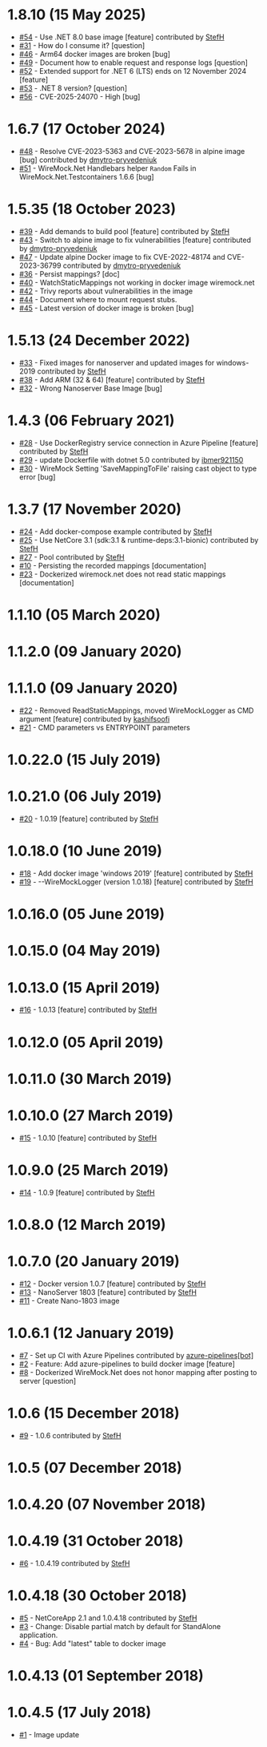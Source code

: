 # 1.8.10 (15 May 2025)
- [#54](https://github.com/wiremock/WireMock.Net-docker/pull/54) - Use .NET 8.0 base image [feature] contributed by [StefH](https://github.com/StefH)
- [#31](https://github.com/wiremock/WireMock.Net-docker/issues/31) - How do I consume it? [question]
- [#46](https://github.com/wiremock/WireMock.Net-docker/issues/46) - Arm64 docker images are broken [bug]
- [#49](https://github.com/wiremock/WireMock.Net-docker/issues/49) - Document how to enable request and response logs [question]
- [#52](https://github.com/wiremock/WireMock.Net-docker/issues/52) - Extended support for .NET 6 (LTS) ends on 12 November 2024 [feature]
- [#53](https://github.com/wiremock/WireMock.Net-docker/issues/53) - .NET 8 version? [question]
- [#56](https://github.com/wiremock/WireMock.Net-docker/issues/56) - CVE-2025-24070 - High [bug]

# 1.6.7 (17 October 2024)
- [#48](https://github.com/wiremock/WireMock.Net-docker/pull/48) - Resolve CVE-2023-5363 and CVE-2023-5678 in alpine image [bug] contributed by [dmytro-pryvedeniuk](https://github.com/dmytro-pryvedeniuk)
- [#51](https://github.com/wiremock/WireMock.Net-docker/issues/51) - WireMock.Net Handlebars helper `Random` Fails in WireMock.Net.Testcontainers 1.6.6 [bug]

# 1.5.35 (18 October 2023)
- [#39](https://github.com/wiremock/WireMock.Net-docker/pull/39) - Add demands to build pool [feature] contributed by [StefH](https://github.com/StefH)
- [#43](https://github.com/wiremock/WireMock.Net-docker/pull/43) - Switch to alpine image to fix vulnerabilities [feature] contributed by [dmytro-pryvedeniuk](https://github.com/dmytro-pryvedeniuk)
- [#47](https://github.com/wiremock/WireMock.Net-docker/pull/47) - Update alpine Docker image to fix CVE-2022-48174 and CVE-2023-36799 contributed by [dmytro-pryvedeniuk](https://github.com/dmytro-pryvedeniuk)
- [#36](https://github.com/wiremock/WireMock.Net-docker/issues/36) - Persist mappings? [doc]
- [#40](https://github.com/wiremock/WireMock.Net-docker/issues/40) - WatchStaticMappings not working in docker image wiremock.net
- [#42](https://github.com/wiremock/WireMock.Net-docker/issues/42) - Trivy reports about vulnerabilities in the image
- [#44](https://github.com/wiremock/WireMock.Net-docker/issues/44) - Document where to mount request stubs.
- [#45](https://github.com/wiremock/WireMock.Net-docker/issues/45) - Latest version of docker image is broken [bug]

# 1.5.13 (24 December 2022)
- [#33](https://github.com/wiremock/WireMock.Net-docker/pull/33) - Fixed images for nanoserver and updated images for windows-2019 contributed by [StefH](https://github.com/StefH)
- [#38](https://github.com/wiremock/WireMock.Net-docker/pull/38) - Add ARM (32 &amp; 64) [feature] contributed by [StefH](https://github.com/StefH)
- [#32](https://github.com/wiremock/WireMock.Net-docker/issues/32) - Wrong Nanoserver Base Image [bug]

# 1.4.3 (06 February 2021)
- [#28](https://github.com/wiremock/WireMock.Net-docker/pull/28) - Use DockerRegistry service connection in Azure Pipeline [feature] contributed by [StefH](https://github.com/StefH)
- [#29](https://github.com/wiremock/WireMock.Net-docker/pull/29) - update Dockerfile with dotnet 5.0 contributed by [ibmer921150](https://github.com/ibmer921150)
- [#30](https://github.com/wiremock/WireMock.Net-docker/issues/30) - WireMock Setting 'SaveMappingToFile' raising cast object to type error [bug]

# 1.3.7 (17 November 2020)
- [#24](https://github.com/wiremock/WireMock.Net-docker/pull/24) - Add docker-compose example contributed by [StefH](https://github.com/StefH)
- [#25](https://github.com/wiremock/WireMock.Net-docker/pull/25) - Use NetCore 3.1 (sdk:3.1 &amp; runtime-deps:3.1-bionic) contributed by [StefH](https://github.com/StefH)
- [#27](https://github.com/wiremock/WireMock.Net-docker/pull/27) - Pool contributed by [StefH](https://github.com/StefH)
- [#10](https://github.com/wiremock/WireMock.Net-docker/issues/10) - Persisting the recorded mappings  [documentation]
- [#23](https://github.com/wiremock/WireMock.Net-docker/issues/23) - Dockerized wiremock.net does not read static mappings [documentation]

# 1.1.10 (05 March 2020)

# 1.1.2.0 (09 January 2020)

# 1.1.1.0 (09 January 2020)
- [#22](https://github.com/wiremock/WireMock.Net-docker/pull/22) - Removed ReadStaticMappings, moved WireMockLogger as CMD argument [feature] contributed by [kashifsoofi](https://github.com/kashifsoofi)
- [#21](https://github.com/wiremock/WireMock.Net-docker/issues/21) - CMD parameters vs ENTRYPOINT parameters

# 1.0.22.0 (15 July 2019)

# 1.0.21.0 (06 July 2019)
- [#20](https://github.com/wiremock/WireMock.Net-docker/pull/20) - 1.0.19 [feature] contributed by [StefH](https://github.com/StefH)

# 1.0.18.0 (10 June 2019)
- [#18](https://github.com/wiremock/WireMock.Net-docker/pull/18) - Add docker image 'windows 2019' [feature] contributed by [StefH](https://github.com/StefH)
- [#19](https://github.com/wiremock/WireMock.Net-docker/pull/19) - --WireMockLogger (version 1.0.18) [feature] contributed by [StefH](https://github.com/StefH)

# 1.0.16.0 (05 June 2019)

# 1.0.15.0 (04 May 2019)

# 1.0.13.0 (15 April 2019)
- [#16](https://github.com/wiremock/WireMock.Net-docker/pull/16) - 1.0.13 [feature] contributed by [StefH](https://github.com/StefH)

# 1.0.12.0 (05 April 2019)

# 1.0.11.0 (30 March 2019)

# 1.0.10.0 (27 March 2019)
- [#15](https://github.com/wiremock/WireMock.Net-docker/pull/15) - 1.0.10 [feature] contributed by [StefH](https://github.com/StefH)

# 1.0.9.0 (25 March 2019)
- [#14](https://github.com/wiremock/WireMock.Net-docker/pull/14) - 1.0.9 [feature] contributed by [StefH](https://github.com/StefH)

# 1.0.8.0 (12 March 2019)

# 1.0.7.0 (20 January 2019)
- [#12](https://github.com/wiremock/WireMock.Net-docker/pull/12) - Docker version 1.0.7 [feature] contributed by [StefH](https://github.com/StefH)
- [#13](https://github.com/wiremock/WireMock.Net-docker/pull/13) - NanoServer 1803 [feature] contributed by [StefH](https://github.com/StefH)
- [#11](https://github.com/wiremock/WireMock.Net-docker/issues/11) - Create Nano-1803 image

# 1.0.6.1 (12 January 2019)
- [#7](https://github.com/wiremock/WireMock.Net-docker/pull/7) - Set up CI with Azure Pipelines contributed by [azure-pipelines[bot]](https://github.com/apps/azure-pipelines)
- [#2](https://github.com/wiremock/WireMock.Net-docker/issues/2) - Feature: Add azure-pipelines to build docker image [feature]
- [#8](https://github.com/wiremock/WireMock.Net-docker/issues/8) - Dockerized WireMock.Net does not honor mapping after posting to server [question]

# 1.0.6 (15 December 2018)
- [#9](https://github.com/wiremock/WireMock.Net-docker/pull/9) - 1.0.6 contributed by [StefH](https://github.com/StefH)

# 1.0.5 (07 December 2018)

# 1.0.4.20 (07 November 2018)

# 1.0.4.19 (31 October 2018)
- [#6](https://github.com/wiremock/WireMock.Net-docker/pull/6) - 1.0.4.19 contributed by [StefH](https://github.com/StefH)

# 1.0.4.18 (30 October 2018)
- [#5](https://github.com/wiremock/WireMock.Net-docker/pull/5) - NetCoreApp 2.1 and 1.0.4.18 contributed by [StefH](https://github.com/StefH)
- [#3](https://github.com/wiremock/WireMock.Net-docker/issues/3) - Change: Disable partial match by default for StandAlone application.
- [#4](https://github.com/wiremock/WireMock.Net-docker/issues/4) - Bug: Add &quot;latest&quot; table to docker image

# 1.0.4.13 (01 September 2018)

# 1.0.4.5 (17 July 2018)
- [#1](https://github.com/wiremock/WireMock.Net-docker/issues/1) - Image update

